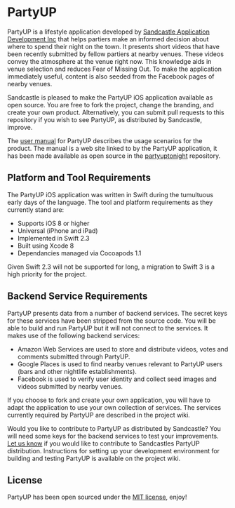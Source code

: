 # PartyUP

PartyUP is a lifestyle application developed by [Sandcastle Application Development Inc](http://www.sandcastleapps.com) that helps partiers make an informed decision about where to spend their night on the town.  It presents short videos that have been recently submitted by fellow partiers at nearby venues.  These videos convey the atmosphere at the venue right now.  This knowledge aids in venue selection and reduces Fear of Missing Out. To make the application immediately useful, content is also seeded from the Facebook pages of nearby venues.

Sandcastle is pleased to make the PartyUP iOS application available as open source.  You are free to fork the project, change the branding, and create your own product.  Alternatively, you can submit pull requests to this repository if you wish to see PartyUP, as distributed by Sandcastle, improve.

The [user manual](http://www.partyuptonight.com/v1/support.html) for PartyUP describes the usage scenarios for the product. The manual is a web site linked to by the PartyUP application, it has been made available as open source in the [partyuptonight](partyuptonight) repository.

## Platform and Tool Requirements

The PartyUP iOS application was written in Swift during the tumultuous early days of the language.  The tool and platform requirements as they currently stand are:

* Supports iOS 8 or higher
* Universal (iPhone and iPad)
* Implemented in Swift 2.3
* Built using Xcode 8
* Dependancies managed via Cocoapods 1.1

Given Swift 2.3 will not be supported for long, a migration to Swift 3 is a high priority for the project.

## Backend Service Requirements

PartyUP presents data from a number of backend services.  The secret keys for these services have been stripped from the source code.  You will be able to build and run PartyUP but it will not connect to the services.  It makes use of the following backend services:

* Amazon Web Services are used to store and distribute videos, votes and comments submitted through PartyUP.
* Google Places is used to find nearby venues relevant to PartyUP users (bars and other nightlife establishments).
* Facebook is used to verify user identity and collect seed images and videos submitted by nearby venues.

If you choose to fork and create your own application, you will have to adapt the application to use your own collection of services. The services currently required by PartyUP are described in the project wiki.

Would you like to contribute to PartyUP as distributed by Sandcastle? You will need some keys for the backend services to test your improvements. [Let us know](todd@sandcastleapps.com) if you would like to contribute to Sandcastles PartyUP distribution.  Instructions for setting up your development environment for building and testing PartyUP is available on the project wiki. 

## License

PartyUP has been open sourced under the [MIT license](License.md), enjoy!
